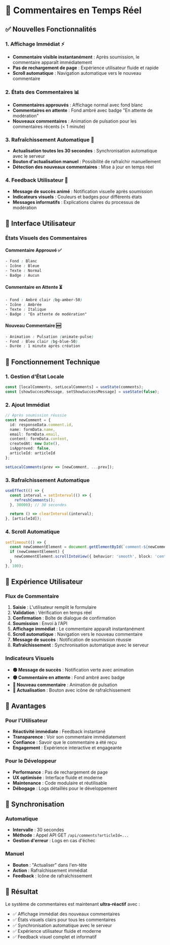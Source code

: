 # 🚀 Commentaires en Temps Réel

## ✅ Nouvelles Fonctionnalités

### 1. **Affichage Immédiat** ⚡
- **Commentaire visible instantanément** : Après soumission, le commentaire apparaît immédiatement
- **Pas de rechargement de page** : Expérience utilisateur fluide et rapide
- **Scroll automatique** : Navigation automatique vers le nouveau commentaire

### 2. **États des Commentaires** 📊
- **Commentaires approuvés** : Affichage normal avec fond blanc
- **Commentaires en attente** : Fond ambré avec badge "En attente de modération"
- **Nouveaux commentaires** : Animation de pulsation pour les commentaires récents (< 1 minute)

### 3. **Rafraîchissement Automatique** 🔄
- **Actualisation toutes les 30 secondes** : Synchronisation automatique avec le serveur
- **Bouton d'actualisation manuel** : Possibilité de rafraîchir manuellement
- **Détection des nouveaux commentaires** : Mise à jour en temps réel

### 4. **Feedback Utilisateur** 💬
- **Message de succès animé** : Notification visuelle après soumission
- **Indicateurs visuels** : Couleurs et badges pour différents états
- **Messages informatifs** : Explications claires du processus de modération

## 🎨 Interface Utilisateur

### États Visuels des Commentaires

#### Commentaire Approuvé ✅
```css
- Fond : Blanc
- Icône : Bleue
- Texte : Normal
- Badge : Aucun
```

#### Commentaire en Attente ⏳
```css
- Fond : Ambré clair (bg-amber-50)
- Icône : Ambrée
- Texte : Italique
- Badge : "En attente de modération"
```

#### Nouveau Commentaire 🆕
```css
- Animation : Pulsation (animate-pulse)
- Fond : Bleu clair (bg-blue-50)
- Durée : 1 minute après création
```

## 🔧 Fonctionnement Technique

### 1. **Gestion d'État Locale**
```typescript
const [localComments, setLocalComments] = useState(comments);
const [showSuccessMessage, setShowSuccessMessage] = useState(false);
```

### 2. **Ajout Immédiat**
```typescript
// Après soumission réussie
const newComment = {
  id: responseData.comment.id,
  name: formData.name,
  email: formData.email,
  content: formData.content,
  createdAt: new Date(),
  isApproved: false,
  articleId: articleId
};

setLocalComments(prev => [newComment, ...prev]);
```

### 3. **Rafraîchissement Automatique**
```typescript
useEffect(() => {
  const interval = setInterval(() => {
    refreshComments();
  }, 30000); // 30 secondes

  return () => clearInterval(interval);
}, [articleId]);
```

### 4. **Scroll Automatique**
```typescript
setTimeout(() => {
  const newCommentElement = document.getElementById(`comment-${newComment.id}`);
  if (newCommentElement) {
    newCommentElement.scrollIntoView({ behavior: 'smooth', block: 'center' });
  }
}, 100);
```

## 📱 Expérience Utilisateur

### Flux de Commentaire

1. **Saisie** : L'utilisateur remplit le formulaire
2. **Validation** : Vérification en temps réel
3. **Confirmation** : Boîte de dialogue de confirmation
4. **Soumission** : Envoi à l'API
5. **Affichage immédiat** : Le commentaire apparaît instantanément
6. **Scroll automatique** : Navigation vers le nouveau commentaire
7. **Message de succès** : Notification de soumission réussie
8. **Rafraîchissement** : Synchronisation automatique avec le serveur

### Indicateurs Visuels

- **🟢 Message de succès** : Notification verte avec animation
- **🟡 Commentaire en attente** : Fond ambré avec badge
- **🔵 Nouveau commentaire** : Animation de pulsation
- **🔄 Actualisation** : Bouton avec icône de rafraîchissement

## 🎯 Avantages

### Pour l'Utilisateur
- **Réactivité immédiate** : Feedback instantané
- **Transparence** : Voir son commentaire immédiatement
- **Confiance** : Savoir que le commentaire a été reçu
- **Engagement** : Expérience interactive et engageante

### Pour le Développeur
- **Performance** : Pas de rechargement de page
- **UX optimisée** : Interface fluide et moderne
- **Maintenance** : Code modulaire et réutilisable
- **Débogage** : Logs détaillés pour le développement

## 🔄 Synchronisation

### Automatique
- **Intervalle** : 30 secondes
- **Méthode** : Appel API GET `/api/comments?articleId=...`
- **Gestion d'erreur** : Logs en cas d'échec

### Manuel
- **Bouton** : "Actualiser" dans l'en-tête
- **Action** : Rafraîchissement immédiat
- **Feedback** : Icône de rafraîchissement

## 🎉 Résultat

Le système de commentaires est maintenant **ultra-réactif** avec :
- ✅ Affichage immédiat des nouveaux commentaires
- ✅ États visuels clairs pour tous les commentaires
- ✅ Synchronisation automatique avec le serveur
- ✅ Expérience utilisateur fluide et moderne
- ✅ Feedback visuel complet et informatif

